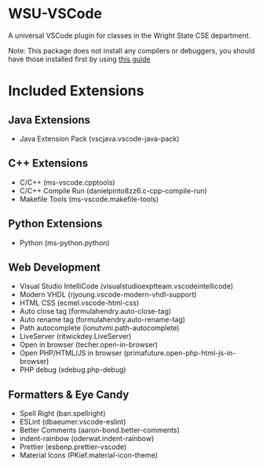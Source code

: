 # WSU-VSCode

A universal VSCode plugin for classes in the Wright State CSE department.

Note: This package does not install any compilers or debuggers, you should have those installed first by using [this guide](https://github.com/wrightedu/Programmers-Guide-to-the-Galaxy/blob/master/Getting-Started/Software-Installations/README.md)

# Included Extensions

## Java Extensions

* Java Extension Pack (vscjava.vscode-java-pack)

## C++ Extensions

* C/C++ (ms-vscode.cpptools)
* C/C++ Compile Run (danielpinto8zz6.c-cpp-compile-run)
* Makefile Tools (ms-vscode.makefile-tools)

## Python Extensions

* Python (ms-python.python)

## Web Development

* Visual Studio IntelliCode (visualstudioexptteam.vscodeintellicode)
* Modern VHDL (rjyoung.vscode-modern-vhdl-support)
* HTML CSS (ecmel.vscode-html-css)
* Auto close tag (formulahendry.auto-close-tag)
* Auto rename tag (formulahendry.auto-rename-tag)
* Path autocomplete (ionutvmi.path-autocomplete)
* LiveServer (ritwickdey.LiveServer)
* Open in browser (techer.open-in-browser)
* Open PHP/HTML/JS in browser (primafuture.open-php-html-js-in-browser)
* PHP debug (xdebug.php-debug)

## Formatters & Eye Candy

* Spell Right (ban.spellright)
* ESLint (dbaeumer.vscode-eslint)
* Better Comments (aaron-bond.better-comments)
* indent-rainbow (oderwat.indent-rainbow)
* Prettier (esbenp.prettier-vscode)
* Material Icons (PKief.material-icon-theme)
